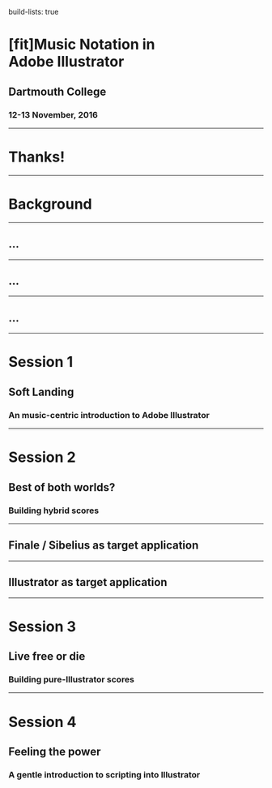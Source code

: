 build-lists: true

# [fit]Music Notation in <br /> Adobe Illustrator
## Dartmouth College
### 12-13 November, 2016

---

# Thanks!

---

# Background

---

## ...

---

## ...

---

## ...

---

# Session 1
## Soft Landing
### An music-centric introduction to Adobe Illustrator

---

# Session 2
## Best of both worlds?
### Building hybrid scores

---

## Finale / Sibelius as target application

---

## Illustrator as target application

---

# Session 3
## Live free or die
### Building pure-Illustrator scores

---

# Session 4
## Feeling the power
### A gentle introduction to scripting into Illustrator
